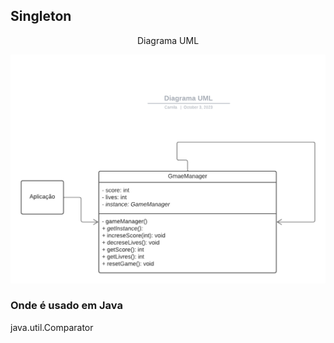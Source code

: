 <h2> Singleton </h2>
<p align="center"> Diagrama UML </p>

![Diagrama UML](/engenhariaIII/singleton/diagramaUml.png)

<h3>Onde é usado em Java</h3>
<p>java.util.Comparator</p>

